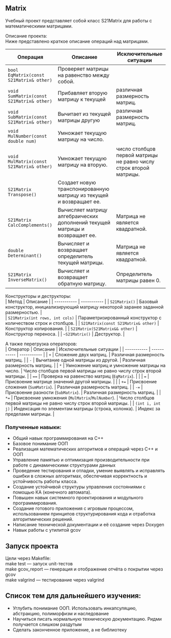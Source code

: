 ## Matrix
Учебный проект представляет собой класс S21Matrix для работы с математическими матрицами.

Описание проекта:  
Ниже представлено краткое описание операций над матрицами.

| Операция    | Описание   | Исключительные ситуации |
| ----------- | ----------- | ----------- |
| `bool EqMatrix(const S21Matrix& other)` | Проверяет матрицы на равенство между собой. |  |
| `void SumMatrix(const S21Matrix& other)` | Прибавляет вторую матрицу к текущей | различная размерность матриц. |
| `void SubMatrix(const S21Matrix& other)` | Вычитает из текущей матрицы другую | различная размерность матриц. |
| `void MulNumber(const double num)` | Умножает текущую матрицу на число. |  |
| `void MulMatrix(const S21Matrix& other)` | Умножает текущую матрицу на вторую. | число столбцов первой матрицы не равно числу строк второй матрицы. |
| `S21Matrix Transpose()` | Создает новую транспонированную матрицу из текущей и возвращает ее. |  |
| `S21Matrix CalcComplements()` | Вычисляет матрицу алгебраических дополнений текущей матрицы и возвращает ее. | Матрица не является квадратной. |
| `double Determinant()` | Вычисляет и возвращает определитель текущей матрицы. | Матрица не является квадратной. |
| `S21Matrix InverseMatrix()` | Вычисляет и возвращает обратную матрицу. | Определитель матрицы равен 0. |

Конструкторы и деструкторы:  
| Метод    | Описание   |
| ----------- | ----------- |
| `S21Matrix()` | Базовый конструктор, инициализирующий матрицу некоторой заранее заданной размерностью. |  
| `S21Matrix(int rows, int cols)` | Параметризированный конструктор с количеством строк и столбцов. | 
| `S21Matrix(const S21Matrix& other)` | Конструктор копирования. |
| `S21Matrix(S21Matrix&& other)` | Конструктор переноса. |
| `~S21Matrix()` | Деструктор. |  

А также перегрузка операторов:  
| Оператор    | Описание   | Исключительные ситуации |
| ----------- | ----------- | ----------- |
| `+`      | Сложение двух матриц.  | Различная размерность матриц. |
| `-`   | Вычитание одной матрицы из другой. | Различная размерность матриц. |
| `*`  | Умножение матриц и умножение матрицы на число. | Число столбцов первой матрицы не равно числу строк второй матрицы. |
| `==`  | Проверка на равенство матриц (`EqMatrix`). | |
| `=`  | Присвоение матрице значений другой матрицы. | |
| `+=`  | Присвоение сложения (`SumMatrix`).   | Различная размерность матриц. |
| `-=`  | Присвоение разности (`SubMatrix`). | Различная размерность матриц. |
| `*=`  | Присвоение умножения (`MulMatrix`/`MulNumber`). | Число столбцов первой матрицы не равно числу строк второй матрицы. |
| `(int i, int j)`  | Индексация по элементам матрицы (строка, колонка). | Индекс за пределами матрицы. |

### Полученные навыки:
- Общий навык программирования на С++
- Базовое понимание ООП
- Реализация математических алгоритмов и операций через С++ и ООП
- Управление памятью и оптимизация производительности при работе с динамическими структурами данных
- Проведение тестирования и отладки, умение выявлять и исправлять ошибки в сложных алгоритмах, обеспечивая корректность и устойчивость работы класса.
- Создание устойчивой структуры управления состояниями с помощью КА (конечного автомата).
- Повышен навык системного проектирования и модульного программирования.
- Создание готового приложения с игровым процессом, использованием принципов структурирования кода и отработка алгоритмических решений.
- Написание технической документации и её создание через Doxygen
- Навык работы с утилитой gcov

## Запуск проекта
Цели через Makefile:  
make test — запуск unit-тестов  
make gcov_report — генерация и отображение отчёта о покрытии через gcov  
make valgrind — тестирование через valgrind  

## Список тем для дальнейшего изучения:
- Углубить понимание ООП. Использовать инкапсуляцию, абстракцию, полиморфизм и наследование
- Научиться писать нормальную техническую документацию. Ридми получается слишком раздутым
- Сделать законченное приложение, а не библиотеку
